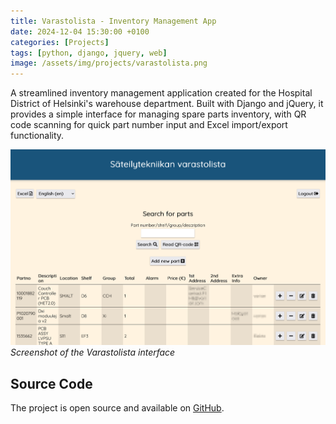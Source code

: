 ```yaml
---
title: Varastolista - Inventory Management App
date: 2024-12-04 15:30:00 +0100
categories: [Projects]
tags: [python, django, jquery, web]
image: /assets/img/projects/varastolista.png
---
```


A streamlined inventory management application created for the Hospital District of Helsinki's warehouse department. Built with Django and jQuery, it provides a simple interface for managing spare parts inventory, with QR code scanning for quick part number input and Excel import/export functionality.

![Varastolista Screenshot](/assets/img/projects/varastolista.png)
_Screenshot of the Varastolista interface_

## Source Code

The project is open source and available on [GitHub](https://github.com/cyanidesayonara/varastolista).
